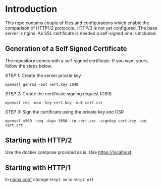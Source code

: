 # Introduction

This repo contains couple of files and configurations which enable the comparison of HTTP1/2 protocols. HTTP/3 is not yet configured. The base server is nginx. As SSL certificate is needed a self-signed one is included.


## Generation of a Self Signed Certificate

The repository comes with a self-signed certificate. If you want yours, follow the steps below. 

_STEP 1:_ Create the server private key

```
openssl genrsa -out cert.key 2048
```

_STEP 2:_ Create the certificate signing request (CSR)

```
openssl req -new -key cert.key -out cert.csr
```

_STEP 3:_ Sign the certificate using the private key and CSR

```
openssl x509 -req -days 3650 -in cert.csr -signkey cert.key -out cert.crt
```

## Starting with HTTP/2

Use the docker compose provided as is. Use [https://localhost](https://localhost).

## Starting with HTTP/1

In [nginx.conf](config/nginx.conf) change `http2 on` to `http2 off` 
